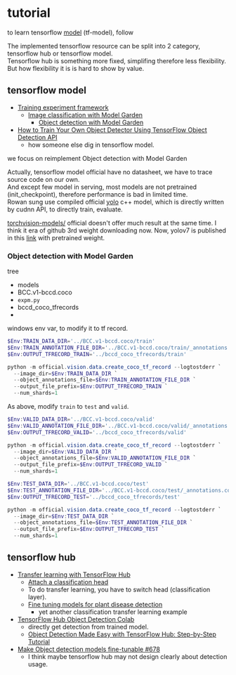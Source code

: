 

# tutorial 



to learn tensorflow [model](https://github.com/tensorflow/models/tree/master) (tf-model), follow

The implemented tensorflow resource can be split into 2 category, tensorflow hub or tensorflow model.  
Tensorflow hub is something more fixed, simplifing therefore less flexibility. But how flexibility it is is hard to show by value.

## tensorflow model
* [Training experiment framework](https://www.tensorflow.org/tfmodels#training_framework)
  *  [Image classification with Model Garden](https://www.tensorflow.org/tfmodels/vision/image_classification)
     * [ Object detection with Model Garden](https://www.tensorflow.org/tfmodels/vision/object_detection)
* [ How to Train Your Own Object Detector Using TensorFlow Object Detection API ](https://neptune.ai/blog/how-to-train-your-own-object-detector-using-tensorflow-object-detection-api)
  * how someone else dig in tensorflow model.

we focus on reimplement Object detection with Model Garden

Actually, tensorflow model official have no datasheet, we have to trace source code on our own.  
And except few model in serving, most models are not pretrained (init_checkpoint), therefore performance is bad in limited time.  
Rowan sung use compiled official [yolo](https://github.com/AlexeyAB/darknet) c++ model, which is directly written by cudnn API, to directly train, evaluate.  

[torchvision-models/](https://pytorch.org/vision/0.8/models.html) official doesn't offer much result at the same time. I think it era of github 3rd weight downloading now. Now, yolov7 is published in this [link](https://github.com/WongKinYiu/yolov7) with pretrained weight.   

### Object detection with Model Garden

tree  
* models
* BCC.v1-bccd.coco
* `expm.py`
* bccd_coco_tfrecords
* 

windows env var, to modify it to tf record.

```powershell
$Env:TRAIN_DATA_DIR='../BCC.v1-bccd.coco/train'
$Env:TRAIN_ANNOTATION_FILE_DIR='../BCC.v1-bccd.coco/train/_annotations.coco.json'
$Env:OUTPUT_TFRECORD_TRAIN='../bccd_coco_tfrecords/train'

python -m official.vision.data.create_coco_tf_record --logtostderr `
  --image_dir=$Env:TRAIN_DATA_DIR `
  --object_annotations_file=$Env:TRAIN_ANNOTATION_FILE_DIR `
  --output_file_prefix=$Env:OUTPUT_TFRECORD_TRAIN `
  --num_shards=1
```
As above, modify `train` to `test` and `valid`.  

```powershell
$Env:VALID_DATA_DIR='../BCC.v1-bccd.coco/valid'
$Env:VALID_ANNOTATION_FILE_DIR='../BCC.v1-bccd.coco/valid/_annotations.coco.json'
$Env:OUTPUT_TFRECORD_VALID='../bccd_coco_tfrecords/valid'

python -m official.vision.data.create_coco_tf_record --logtostderr `
  --image_dir=$Env:VALID_DATA_DIR `
  --object_annotations_file=$Env:VALID_ANNOTATION_FILE_DIR `
  --output_file_prefix=$Env:OUTPUT_TFRECORD_VALID `
  --num_shards=1
```

```powershell
$Env:TEST_DATA_DIR='../BCC.v1-bccd.coco/test'
$Env:TEST_ANNOTATION_FILE_DIR='../BCC.v1-bccd.coco/test/_annotations.coco.json'
$Env:OUTPUT_TFRECORD_TEST='../bccd_coco_tfrecords/test'

python -m official.vision.data.create_coco_tf_record --logtostderr `
  --image_dir=$Env:TEST_DATA_DIR `
  --object_annotations_file=$Env:TEST_ANNOTATION_FILE_DIR `
  --output_file_prefix=$Env:OUTPUT_TFRECORD_TEST `
  --num_shards=1
```



## tensorflow hub
* [ Transfer learning with TensorFlow Hub](https://www.tensorflow.org/tutorials/images/transfer_learning_with_hub)
  * [Attach a classification head](https://www.tensorflow.org/tutorials/images/transfer_learning_with_hub)
  * To do transfer learning, you have to switch head (classification layer).
  * [ Fine tuning models for plant disease detection](https://www.tensorflow.org/hub/tutorials/cropnet_on_device)
    * yet another classification transfer learning example
* [ TensorFlow Hub Object Detection Colab](https://www.tensorflow.org/hub/tutorials/tf2_object_detection)
  * directly get detection from trained model.
  * [Object Detection Made Easy with TensorFlow Hub: Step-by-Step Tutorial](https://learnopencv.com/object-detection-tensorflow-hub/)
* [ Make Object detection models fine-tunable #678 ](https://github.com/tensorflow/hub/issues/678)
  * I think maybe tensorflow hub may not design clearly about detection usage.

